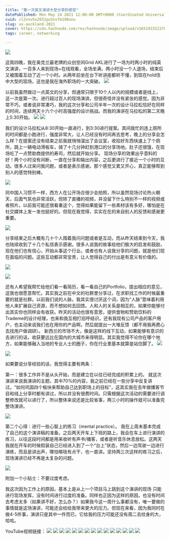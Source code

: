 ```yaml
---
title: "第一次英文演讲大型分享的感受"
datePublished: Mon May 24 2021 12:00:00 GMT+0000 (Coordinated Universal Time)
cuid: cl2vnvhx2032pu5nvfm190unu
slug: ux-auckland-2021
cover: https://cdn.hashnode.com/res/hashnode/image/upload/v1651915523789/wOzGRhUD9.jpg
tags: career, networking

---
```


![](https://i.imgur.com/Y3EEFRT.jpg)

这周四晚，我在奥克兰最老牌的众创空间Grid AKL进行了一场为时两小时的纯英文演讲，一百多人来到现场+在线观看，全场坐满，两小时没一个人退场，结束后又被围着互动了近一个小时。从两年前坐在台下听讲座都听不懂，到现在hold住中大型的现场，这也是我在海外职场的一大突破。
![](https://i.imgur.com/2M7AtwA.jpg)

以前我虽然做过一点英文的分享，但通常只限于10个人以内的规模或者是线上，这一次是第一次。进行超过百人的现场演讲。但很奇怪并没有紧张的感觉。因为非常不巧，或者说非常凑巧，我的这次分享和公司半年一次的设计马拉松恰好在同样的时间，连续两天十六个小时高强度的设计挑战。而我的演讲在马拉松的第二天晚上5:30开始。
![](https://i.imgur.com/2bvYkGD.jpg)
![](https://i.imgur.com/kpc3SX7.jpg)


我们的设计马拉松从8:30开始一直进行，到3:30进行提案。其间我忙的连上厕所的时间都是小跑进行，强度非常大，让人已经没有时间再去思考，晚上的分享会怎么样？在提案还没有结束之前我就悄悄溜出了会议室，收拾好东西快速上了个厕所，跳上一辆电动滑板车，骑了十几分钟赶到港口的分享场地。肚子还很饿，在现场吃了一点赞助商提供的寿司，然后就开始分享。
现场分享的效果出乎意料的好！两个小时没有间断，一直在分享和输出内容，之后更进行了接近一个小时的互动。很多人过来问我问题，或者是表示感谢。那个感觉又累又开心，真正能够帮到别人的感觉特别棒。

![](https://i.imgur.com/Kf0eIrx.jpg)

同中国人习惯不一样，西方人在公开场合很少会拍照，所以虽然现场讨论热火朝天，后面气氛也非常活跃，但除了直播的视频，并没留下什么特别不一样的视频或者照片。以前我可能还很看重这个，觉得如果能留下一些素材该有多好，哪怕是在社交媒体上发一发也挺好的。但现在我觉得，实实在在的来自别人的反馈和感谢更重要。

![](https://i.imgur.com/G4Ngwz6.jpg)

分享结束之后大概有几十个人围着我问问题或者是互动，而从昨天结束到今天，我也陆续收到了十几个私信表示感谢。很多人说我的故事给他们极大的启发和鼓励，现在他们也有信心，开始从事这个行业。或者也有人说我分享的问题，就是他们现在面临的问题。这些互动都非常宝贵，让人觉得自己的付出是有意义有价值的。

![](https://i.imgur.com/bePmI1X.jpg)

![](https://i.imgur.com/d5aoP44.jpg)


还有人希望我帮忙给他们看一看简历，看一看自己的Portfolio，提出相应的意见，这我也很愿意帮忙。其实我之前在中文的社群里分享过，在求职找工作的时候最重要的就是社群。以前我们说的人脉，我其实很讨厌这个词，因为“人脉”意味着利用他人来扩展自己资源，而不想如何去回馈。人和人的关系是相互的，如果你能够付出其实你也同样会有收获。昨天的活动也很有意思，提供食物和赞助饮料的Trademe的设计经理，也来和我互相打招呼结识。还有我现有公司产品的客户用户，也主动来说我们也在用你的产品啊，然后就提出一大堆反馈（都不用我再费心去找用户做调研）。
新西兰的市场不大，像是这样的线下互动，如果能够有意识的去进行的话，收获要远比在国内的大城市来得明显。其实我觉得不论你在哪个地方，如果能够融入当地的专业人士的圈子，你在行业里基本就算是站住脚了。
![](https://i.imgur.com/dBiHuDC.jpg)

![](https://i.imgur.com/w9Sh4tl.jpg)



如果要说分享经验的话，我觉得主要有两条：

第一：很多工作并不是从头开始，而是建立在以往已经完成的积累上的。
就这次演讲来说我演讲的主题，其中70%的内容，我之前已经在一些分享中反复讲过。“如何巩固四个板块来帮助自己达到职场上的目标”，这其实我在去年做播客节目和线上分享时都有讲过，所以并没有很费时间。只需根据这次活动的需要进行调整修改就可以进行了，所以整体来说还是比较省事，两三小时的操作就可以准备完整场演讲。

![](https://i.imgur.com/yY2WXJk.jpg)

第二个心得：进行一些心智上的练习（mental practice）。
我在上周末基本完成了自己的这个演讲稿的准备。之后两天开车上下班的路上，我会在车上进行演讲的练习，以往这段时间都是用来收听有声书/播客，或者是听音乐休息放松。这两天我就在开车的时候假装自己已经进入到了一个“台上”状态，然后一边驾驶一边进行演练，而且是讲出声，哪怕喉咙有点干，也一直讲。坚持两三次这样的练习之后，现场演讲已经不再是太复杂的问题。

![](https://i.imgur.com/v5Z8VEg.jpg)


附加一个小贴士：不要过度考虑。

我这次因为工作上的原因，基本上是从上一个项目马上跳到这个演讲的现场 只能进行现场发挥，没有时间进行过度的准备。同样也正因为这样的原因，也没有时间去考虑太多（如果讲不好，怎么办？）如果我今这一周什么事都没有，唯一要做的事情就是这场演讲，可能还会给给我带来更大的压力。但现在来看，因为我同时在做4-5件事，演讲只是其中一件而已，它给我的压力可能还没有周二去纹身的大，哈哈。

YouTube视频链接：
![](https://i.imgur.com/TtEkLZU.jpg)
![](https://i.imgur.com/2u6ye7o.jpg)
![](https://i.imgur.com/hjAuosS.jpg)
![](https://i.imgur.com/O7sExTV.jpg)
![](https://i.imgur.com/AejLdEb.jpg)
![](https://i.imgur.com/PrR5bEy.jpg)
![](https://i.imgur.com/yY2WXJk.jpg)
![](https://i.imgur.com/jCIBEDd.jpg)
![](https://i.imgur.com/fQIblqI.jpg)
![](https://i.imgur.com/U68n04e.jpg)
![](https://i.imgur.com/1M84SgY.jpg)
![](https://i.imgur.com/Soi0yIl.jpg)
![](https://i.imgur.com/Bz31rEl.jpg)
![](https://i.imgur.com/yaHicNc.jpg)
![](https://i.imgur.com/5BvuaBE.jpg)


